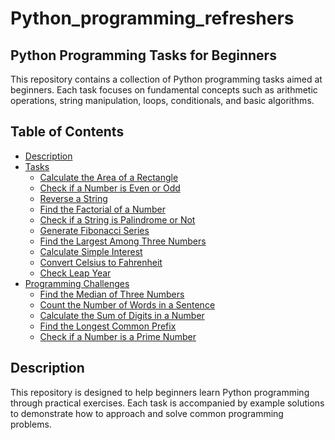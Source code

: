 # Python_programming_refreshers

## Python Programming Tasks for Beginners

This repository contains a collection of Python programming tasks aimed at beginners. Each task focuses on fundamental concepts such as arithmetic operations, string manipulation, loops, conditionals, and basic algorithms.

## Table of Contents

- [Description](#description)
- [Tasks](#tasks)
  - [Calculate the Area of a Rectangle](#calculate-the-area-of-a-rectangle)
  - [Check if a Number is Even or Odd](#check-if-a-number-is-even-or-odd)
  - [Reverse a String](#reverse-a-string)
  - [Find the Factorial of a Number](#find-the-factorial-of-a-number)
  - [Check if a String is Palindrome or Not](#check-if-a-string-is-palindrome-or-not)
  - [Generate Fibonacci Series](#generate-fibonacci-series)
  - [Find the Largest Among Three Numbers](#find-the-largest-among-three-numbers)
  - [Calculate Simple Interest](#calculate-simple-interest)
  - [Convert Celsius to Fahrenheit](#convert-celsius-to-fahrenheit)
  - [Check Leap Year](#check-leap-year)
- [Programming Challenges](#programming-challenges)
  - [Find the Median of Three Numbers](#find-the-median-of-three-numbers)
  - [Count the Number of Words in a Sentence](#count-the-number-of-words-in-a-sentence)
  - [Calculate the Sum of Digits in a Number](#calculate-the-sum-of-digits-in-a-number)
  - [Find the Longest Common Prefix](#find-the-longest-common-prefix)
  - [Check if a Number is a Prime Number](#check-if-a-number-is-a-prime-number)


## Description

This repository is designed to help beginners learn Python programming through practical exercises. Each task is accompanied by example solutions to demonstrate how to approach and solve common programming problems.


